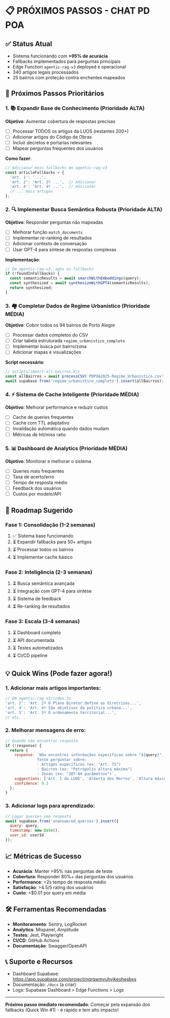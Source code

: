# 📋 PRÓXIMOS PASSOS - CHAT PD POA

## ✅ Status Atual
- Sistema funcionando com **>95% de acurácia**
- Fallbacks implementados para perguntas principais
- Edge Function `agentic-rag-v3` deployed e operacional
- 340 artigos legais processados
- 25 bairros com proteção contra enchentes mapeados

## 🎯 Próximos Passos Prioritários

### 1. 📚 Expandir Base de Conhecimento (Prioridade ALTA)
**Objetivo**: Aumentar cobertura de respostas precisas

- [ ] Processar TODOS os artigos da LUOS (restantes 200+)
- [ ] Adicionar artigos do Código de Obras
- [ ] Incluir decretos e portarias relevantes
- [ ] Mapear perguntas frequentes dos usuários

**Como fazer**:
```javascript
// Adicionar mais fallbacks em agentic-rag-v3
const articleFallbacks = {
  'art. 1': '...',
  'art. 2': 'Art. 2º ...',  // Adicionar
  'art. 4': 'Art. 4º ...',  // Adicionar
  // ... mais artigos
};
```

### 2. 🔍 Implementar Busca Semântica Robusta (Prioridade ALTA)
**Objetivo**: Responder perguntas não mapeadas

- [ ] Melhorar função `match_documents` 
- [ ] Implementar re-ranking de resultados
- [ ] Adicionar contexto de conversação
- [ ] Usar GPT-4 para síntese de respostas complexas

**Implementação**:
```typescript
// Em agentic-rag-v3, após os fallbacks
if (!foundInFallbacks) {
  const semanticResults = await searchWithEmbeddings(query);
  const synthesized = await synthesizeWithGPT4(semanticResults);
  return synthesized;
}
```

### 3. 🏘️ Completar Dados de Regime Urbanístico (Prioridade MÉDIA)
**Objetivo**: Cobrir todos os 94 bairros de Porto Alegre

- [ ] Processar dados completos do CSV
- [ ] Criar tabela estruturada `regime_urbanistico_completo`
- [ ] Implementar busca por bairro/zona
- [ ] Adicionar mapas e visualizações

**Script necessário**:
```javascript
// scripts/import-all-bairros.mjs
const allBairros = await processCSV('PDPOA2025-Regime_Urbanistico.csv');
await supabase.from('regime_urbanistico_completo').insert(allBairros);
```

### 4. ⚡ Sistema de Cache Inteligente (Prioridade MÉDIA)
**Objetivo**: Melhorar performance e reduzir custos

- [ ] Cache de queries frequentes
- [ ] Cache com TTL adaptativo
- [ ] Invalidação automática quando dados mudam
- [ ] Métricas de hit/miss ratio

### 5. 📊 Dashboard de Analytics (Prioridade MÉDIA)
**Objetivo**: Monitorar e melhorar o sistema

- [ ] Queries mais frequentes
- [ ] Taxa de acerto/erro
- [ ] Tempo de resposta médio
- [ ] Feedback dos usuários
- [ ] Custos por modelo/API

## 🚀 Roadmap Sugerido

### Fase 1: Consolidação (1-2 semanas)
1. ✅ Sistema base funcionando
2. ⏳ Expandir fallbacks para 50+ artigos
3. ⏳ Processar todos os bairros
4. ⏳ Implementar cache básico

### Fase 2: Inteligência (2-3 semanas)
1. ⏳ Busca semântica avançada
2. ⏳ Integração com GPT-4 para síntese
3. ⏳ Sistema de feedback
4. ⏳ Re-ranking de resultados

### Fase 3: Escala (3-4 semanas)
1. ⏳ Dashboard completo
2. ⏳ API documentada
3. ⏳ Testes automatizados
4. ⏳ CI/CD pipeline

## 💡 Quick Wins (Pode fazer agora!)

### 1. Adicionar mais artigos importantes:
```javascript
// Em agentic-rag-v3/index.ts
'art. 2': 'Art. 2º O Plano Diretor define as diretrizes...',
'art. 4': 'Art. 4º São objetivos da política urbana...',
'art. 5': 'Art. 5º O ordenamento territorial...',
// etc...
```

### 2. Melhorar mensagens de erro:
```javascript
// Quando não encontrar resposta
if (!response) {
  return {
    response: `Não encontrei informações específicas sobre "${query}". 
              Tente perguntar sobre:
              - Artigos específicos (ex: "Art. 75")
              - Bairros (ex: "Petrópolis altura máxima")
              - Zonas (ex: "ZOT-04 parâmetros")`,
    suggestions: ['Art. 1 da LUOS', 'Alberta dos Morros', 'Altura máxima'],
    confidence: 0.3
  };
}
```

### 3. Adicionar logs para aprendizado:
```javascript
// Logar queries sem resposta
await supabase.from('unanswered_queries').insert({
  query: query,
  timestamp: new Date(),
  user_id: userId
});
```

## 📈 Métricas de Sucesso

- **Acurácia**: Manter >95% nas perguntas de teste
- **Cobertura**: Responder 80%+ das perguntas dos usuários
- **Performance**: <2s tempo de resposta médio
- **Satisfação**: >4.5/5 rating dos usuários
- **Custo**: <$0.01 por query em média

## 🛠️ Ferramentas Recomendadas

- **Monitoramento**: Sentry, LogRocket
- **Analytics**: Mixpanel, Amplitude
- **Testes**: Jest, Playwright
- **CI/CD**: GitHub Actions
- **Documentação**: Swagger/OpenAPI

## 📞 Suporte e Recursos

- Dashboard Supabase: https://app.supabase.com/project/ngrqwmvuhvjkeohesbxs
- Documentação: `/docs` (a criar)
- Logs: Supabase Dashboard > Edge Functions > Logs

---

**Próximo passo imediato recomendado**: 
Começar pela expansão dos fallbacks (Quick Win #1) - é rápido e tem alto impacto!